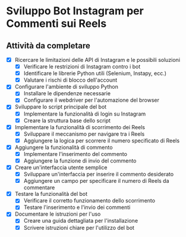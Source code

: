 # Sviluppo Bot Instagram per Commenti sui Reels

## Attività da completare

- [x] Ricercare le limitazioni delle API di Instagram e le possibili soluzioni
  - [x] Verificare le restrizioni di Instagram contro i bot
  - [x] Identificare le librerie Python utili (Selenium, Instapy, ecc.)
  - [x] Valutare i rischi di blocco dell'account

- [x] Configurare l'ambiente di sviluppo Python
  - [x] Installare le dipendenze necessarie
  - [x] Configurare il webdriver per l'automazione del browser

- [x] Sviluppare lo script principale del bot
  - [x] Implementare la funzionalità di login su Instagram
  - [x] Creare la struttura base dello script

- [x] Implementare la funzionalità di scorrimento dei Reels
  - [x] Sviluppare il meccanismo per navigare tra i Reels
  - [x] Aggiungere la logica per scorrere il numero specificato di Reels

- [x] Aggiungere la funzionalità di commento
  - [x] Implementare l'inserimento del commento
  - [x] Aggiungere la funzione di invio del commento

- [x] Creare un'interfaccia utente semplice
  - [x] Sviluppare un'interfaccia per inserire il commento desiderato
  - [x] Aggiungere un campo per specificare il numero di Reels da commentare

- [x] Testare la funzionalità del bot
  - [x] Verificare il corretto funzionamento dello scorrimento
  - [x] Testare l'inserimento e l'invio dei commenti

- [x] Documentare le istruzioni per l'uso
  - [x] Creare una guida dettagliata per l'installazione
  - [x] Scrivere istruzioni chiare per l'utilizzo del bot
